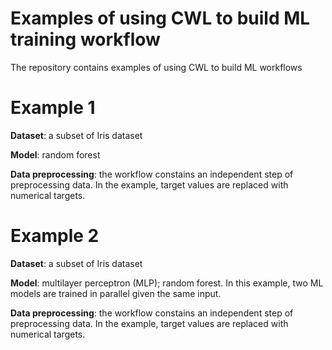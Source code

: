 # Examples of using CWL to build ML training workflow
The repository contains examples of using CWL to build ML workflows

# Example 1
**Dataset**: a subset of Iris dataset

**Model**: random forest

**Data preprocessing**: the workflow constains an independent step of preprocessing data. In the example, target values are replaced with numerical targets. 

# Example 2
**Dataset**: a subset of Iris dataset

**Model**: multilayer perceptron (MLP); random forest. In this example, two ML models are trained in parallel given the same input.

**Data preprocessing**: the workflow constains an independent step of preprocessing data. In the example, target values are replaced with numerical targets. 
